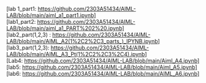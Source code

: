 [lab 1_part1: https://github.com/2303A51434/AIML-LAB/blob/main/aiml_a1_part1.ipynb]        
[lab1_part2: https://github.com/2303A51434/AIML-LAB/blob/main/aiml_a1_PART%202%20.ipynb]                   
[lab2_part(1,2,3) : https://github.com/2303A51434/AIML-LAB/blob/main/AIML_A2(1%2C2%2C3_parts_)_IPYNB.ipynb]         
[lab3_part(1,2,3): https://github.com/2303A51434/AIML-LAB/blob/main/AIML_A3_Pt(1%2C2%2C3%2C4).ipynb]                             
[Lab4: https://github.com/2303A51434/AIML-LAB/blob/main/Aiml_A4.ipynb]
[lab5: https://github.com/2303A51434/AIML-LAB/blob/main/Aiml_A5.ipynb]
[lab6: https://github.com/2303A51434/AIML-LAB/blob/main/AIML_A6.ipynb]
